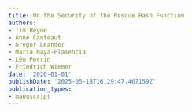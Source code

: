 ```yaml
---
title: On the Security of the Rescue Hash Function
authors:
- Tim Beyne
- Anne Canteaut
- Gregor Leander
- María Naya-Plasencia
- Léo Perrin
- Friedrich Wiemer
date: '2020-01-01'
publishDate: '2025-05-18T16:29:47.467159Z'
publication_types:
- manuscript
---
```

